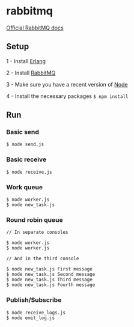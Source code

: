 # rabbitmq

[Official RabbitMQ docs](https://www.rabbitmq.com/getstarted.html)

## Setup

1 - Install [Erlang](http://www.erlang.org/downloads)

2 - Install [RabbitMQ](https://www.rabbitmq.com/download.html)

3 - Make sure you have a recent version of [Node](https://nodejs.org/en/)

4 - Install the necessary packages `$ npm install`

## Run

### Basic send

```
$ node send.js
```

### Basic receive

```
$ node receive.js
```

### Work queue 

```
$ node worker.js
$ node new_task.js
```

### Round robin queue

```
// In separate consoles

$ node worker.js
$ node worker.js

// And in the third console

$ node new_task.js First message
$ node new_task.js Second message
$ node new_task.js Third message
$ node new_task.js Fourth message
```

### Publish/Subscribe

```
$ node receive_logs.js
$ node emit_log.js
```
